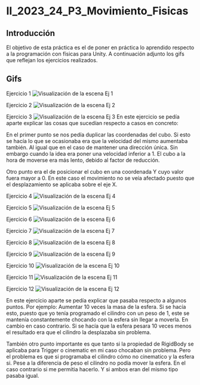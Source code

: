 # II_2023_24_P3_Movimiento_Fisicas
## Introducción
El objetivo de esta práctica es el de poner en práctica lo aprendido respecto a la programación con físicas para Unity. A continuación adjunto los gifs que reflejan los ejercicios realizados.

## Gifs

Ejercicio 1
![Visualización de la escena Ej 1](/gifs/P3-EJ-1.gif)

Ejercicio 2
![Visualización de la escena Ej 2](/gifs/P3-EJ-2.gif)

Ejercicio 3
![Visualización de la escena Ej 3](/gifs/P3-EJ-3.gif)
En este ejercicio se pedía aparte explicar las cosas que sucedían respecto a casos en concreto: 

En el primer punto se nos pedía duplicar las coordenadas del cubo. Si esto se hacía lo que se ocasionaba era que la velocidad del mismo aumentaba también. Al igual que en el caso de mantener una dirección única. Sin embargo cuando la idea era poner una velocidad inferior a 1. El cubo a la hora de moverse era más lento, debido al factor de reducción.

Otro punto era el de posicionar el cubo en una coordenada Y cuyo valor fuera mayor a 0. En este caso el movimiento no se veía afectado puesto que el desplazamiento se aplicaba sobre el eje X.

Ejercicio 4
![Visualización de la escena Ej 4](/gifs/P3-EJ-4.gif)

Ejercicio 5
![Visualización de la escena Ej 5](/gifs/P3-EJ-5.gif)

Ejercicio 6
![Visualización de la escena Ej 6](/gifs/P3-EJ-6.gif)

Ejercicio 7
![Visualización de la escena Ej 7](/gifs/P3-EJ-7.gif)

Ejercicio 8
![Visualización de la escena Ej 8](/gifs/P3-EJ-8.gif)

Ejercicio 9
![Visualización de la escena Ej 9](/gifs/P3-EJ-9.gif)

Ejercicio 10
![Visualización de la escena Ej 10](/gifs/P3-EJ-10.gif)

Ejercicio 11
![Visualización de la escena Ej 11](/gifs/P3-EJ-11.gif)

Ejercicio 12
![Visualización de la escena Ej 12](/gifs/P3-EJ-12.gif)

En este ejercicio aparte se pedía explicar que pasaba respecto a algunos puntos. Por ejemplo: Aumentar 10 veces la masa de la esfera. Si se hacía esto, puesto que yo tenía programado el cilindro con un peso de 1, este se mantenía constantemente chocando con la esfera sin llegar a moverla. En cambio en caso contrario. Si se hacía que la esfera pesara 10 veces menos el resultado era que el cilindro la desplazaba sin problema. 

También otro punto importante es que tanto si la propiedad de RigidBody se aplicaba para Trigger o cinematic en mi caso chocaban sin problema. Pero el problema es que si programaba el cilindro cómo no cinematico y la esfera si. Pese a la diferencia de peso el cilindro no podía mover la esfera. En el caso contrario si me permitia hacerlo. Y si ambos eran del mismo tipo pasaba igual.



